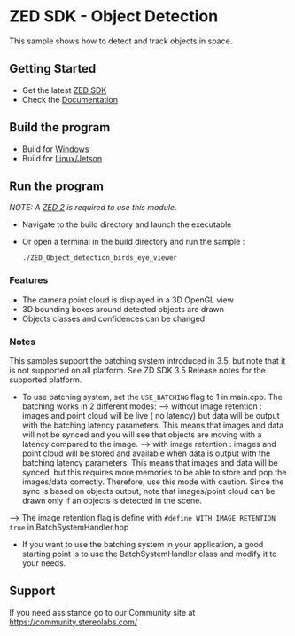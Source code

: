 # ZED SDK - Object Detection

This sample shows how to detect and track objects in space.

## Getting Started
 - Get the latest [ZED SDK](https://www.stereolabs.com/developers/release/)
 - Check the [Documentation](https://www.stereolabs.com/docs/)

## Build the program
 - Build for [Windows](https://www.stereolabs.com/docs/app-development/cpp/windows/)
 - Build for [Linux/Jetson](https://www.stereolabs.com/docs/app-development/cpp/linux/)

## Run the program
*NOTE: A [ZED 2](https://store.stereolabs.com/products/zed-2) is required to use this module.*
- Navigate to the build directory and launch the executable
- Or open a terminal in the build directory and run the sample :

      ./ZED_Object_detection_birds_eye_viewer

### Features
 - The camera point cloud is displayed in a 3D OpenGL view
 - 3D bounding boxes around detected objects are drawn
 - Objects classes and confidences can be changed

### Notes
This samples support the batching system introduced in 3.5, but note that it is not supported on all platform. 
See ZD SDK 3.5 Release notes for the supported platform. 

- To use batching system, set the `USE_BATCHING` flag to 1 in main.cpp. 
The batching works in 2 different modes: 
--> without image retention : images and point cloud will be live ( no latency) but data will be output with the batching latency parameters. 
This means that images and data will not be synced and you will see that objects are moving with a latency compared to the image.
--> with image retention : images and point cloud will be stored and available when data is output with the batching latency parameters.
This means that images and data will be synced, but this requires more memories to be able to store and pop the images/data correctly. Therefore, use this mode with caution. 
Since the sync is based on objects output, note that images/point cloud can be drawn only if an objects is detected in the scene. 

--> The image retention flag is define with `#define WITH_IMAGE_RETENTION true` in BatchSystemHandler.hpp

- If you want to use the batching system in your application, a good starting point is to use the BatchSystemHandler class and modify it to your needs.


## Support
If you need assistance go to our Community site at https://community.stereolabs.com/
